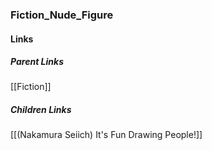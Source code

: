 ### Fiction_Nude_Figure
#### Links
##### Parent Links
[[Fiction]]
##### Children Links
[[(Nakamura Seiich) It's Fun Drawing People!]]
